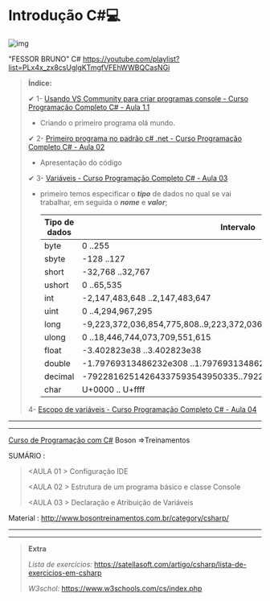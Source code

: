 # 							                                                                                                             **Introdução  C#**💻



![img](https://i.ytimg.com/vi/dVzJ3bx68FA/hqdefault.jpg?sqp=-oaymwEXCNACELwBSFryq4qpAwkIARUAAIhCGAE=&rs=AOn4CLCGmGaqXINg2nnIlemsgwmWtOKQKg)

"FESSOR BRUNO" C# https://youtube.com/playlist?list=PLx4x_zx8csUglgKTmgfVFEhWWBQCasNGi

> **Índice:**
>
> ✔ 1- [Usando VS Community para criar programas console - Curso Programação Completo C# - Aula 1.1](https://www.youtube.com/watch?v=xCU9X7SFxPg&list=PLx4x_zx8csUglgKTmgfVFEhWWBQCasNGi&index=2&t=321s)
>
> - Criando o primeiro programa olá mundo.
>
> ✔ 2- [Primeiro programa no padrão c# .net - Curso Programação Completo C# - Aula 02](https://www.youtube.com/watch?v=2cGjyyw5ifQ&list=PLx4x_zx8csUglgKTmgfVFEhWWBQCasNGi&index=4&t=207s)
>
> - Apresentação do código
>
> ✔ 3- [Variáveis - Curso Programação Completo C# - Aula 03](https://www.youtube.com/watch?v=25gWhVRRYDI&list=PLx4x_zx8csUglgKTmgfVFEhWWBQCasNGi&index=5)
>
> - primeiro temos especificar o ***tipo*** de dados no qual se vai trabalhar, em seguida o ***nome*** e ***valor***;
>
>   | Tipo de dados | Intervalo                                                    |
>   | ------------- | ------------------------------------------------------------ |
>   | byte          | 0 ..255                                                      |
>   | sbyte         | -128 ..127                                                   |
>   | short         | -32,768 ..32,767                                             |
>   | ushort        | 0 ..65,535                                                   |
>   | int           | -2,147,483,648 ..2,147,483,647                               |
>   | uint          | 0 ..4,294,967,295                                            |
>   | long          | -9,223,372,036,854,775,808..9,223,372,036,854,775,807        |
>   | ulong         | 0 ..18,446,744,073,709,551,615                               |
>   | float         | -3.402823e38 ..3.402823e38                                   |
>   | double        | -1.79769313486232e308 ..1.79769313486232e308                 |
>   | decimal       | -79228162514264337593543950335..79228162514264337593543950335 |
>   | char          | U+0000 .. U+ffff                                             |
>
> 4- [Escopo de variáveis - Curso Programação Completo C# - Aula 04](https://www.youtube.com/watch?v=1tsK4u4Hmck&list=PLx4x_zx8csUglgKTmgfVFEhWWBQCasNGi&index=6)
>
> 





---

---

[Curso de Programação com C#](https://www.youtube.com/watch?v=r2kEkCGrxZs&list=PLucm8g_ezqNoMPIGWbRJXemJKyoUpTjA1) Boson =>Treinamentos

SUMÁRIO :

> <AULA  01 > Configuração IDE
>
> <AULA  02 > Estrutura de um programa básico e classe Console
>
> <AULA  03 > Declaração e Atribuição de Variáveis

Material : http://www.bosontreinamentos.com.br/category/csharp/

---

---

> **Extra**
>
> *Lista de exercícios:* https://satellasoft.com/artigo/csharp/lista-de-exercicios-em-csharp
>
> *W3schol:* https://www.w3schools.com/cs/index.php

